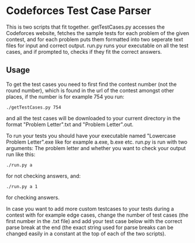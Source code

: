 # Codeforces Test Case Parser

This is two scripts that fit together. getTestCases.py accesses the Codeforces website, fetches the sample tests for each problem of the given contest, and for each problem puts them formatted into two seperate text files for input and correct output. run.py runs your executable on all the test cases, and if prompted to, checks if they fit the correct answers.

## Usage

To get the test cases you need to first find the contest number (not the round number), which is found in the url of the contest amongst other places, if the number is for example 754 you run:

`./getTestCases.py 754`

and all the test cases will be downloaded to your current directory in the format "Problem Letter".txt and "Problem Letter".out.

To run your tests you should have your executable named "Lowercase Problem Letter".exe like for example a.exe, b.exe etc. run.py is run with two arguments: The problem letter and whether you want to check your output run like this:

`./run.py a`

for not checking answers, and:

`./run.py a 1`

for checking answers.

In case you want to add more custom testcases to your tests during a contest with for example edge cases, change the number of test cases (the first number in the .txt file) and add your test case below with the correct parse break at the end (the exact string used for parse breaks can be changed easily in a constant at the top of each of the two scripts).
